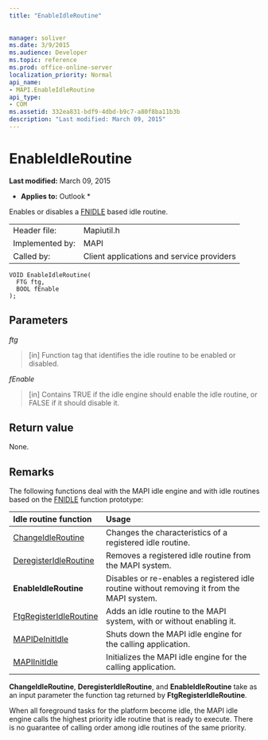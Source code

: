 ```yaml
---
title: "EnableIdleRoutine"
 
 
manager: soliver
ms.date: 3/9/2015
ms.audience: Developer
ms.topic: reference
ms.prod: office-online-server
localization_priority: Normal
api_name:
- MAPI.EnableIdleRoutine
api_type:
- COM
ms.assetid: 332ea831-bdf9-4dbd-b9c7-a80f8ba11b3b
description: "Last modified: March 09, 2015"
---
```


# EnableIdleRoutine

 **Last modified:** March 09, 2015 
  
 * **Applies to:** Outlook * 
  
Enables or disables a [FNIDLE](fnidle.md) based idle routine. 
  
|||
|:-----|:-----|
|Header file:  <br/> |Mapiutil.h  <br/> |
|Implemented by:  <br/> |MAPI  <br/> |
|Called by:  <br/> |Client applications and service providers  <br/> |
   
```
VOID EnableIdleRoutine(
  FTG ftg,
  BOOL fEnable
);
```

## Parameters

 _ftg_
  
> [in] Function tag that identifies the idle routine to be enabled or disabled. 
    
 _fEnable_
  
> [in] Contains TRUE if the idle engine should enable the idle routine, or FALSE if it should disable it.
    
## Return value

None.
  
## Remarks

The following functions deal with the MAPI idle engine and with idle routines based on the [FNIDLE](fnidle.md) function prototype: 
  
|**Idle routine function**|**Usage**|
|:-----|:-----|
|[ChangeIdleRoutine](changeidleroutine.md) <br/> |Changes the characteristics of a registered idle routine.  <br/> |
|[DeregisterIdleRoutine](deregisteridleroutine.md) <br/> |Removes a registered idle routine from the MAPI system.  <br/> |
|**EnableIdleRoutine** <br/> |Disables or re-enables a registered idle routine without removing it from the MAPI system.  <br/> |
|[FtgRegisterIdleRoutine](ftgregisteridleroutine.md) <br/> |Adds an idle routine to the MAPI system, with or without enabling it.  <br/> |
|[MAPIDeInitIdle](mapideinitidle.md) <br/> |Shuts down the MAPI idle engine for the calling application.  <br/> |
|[MAPIInitIdle](mapiinitidle.md) <br/> |Initializes the MAPI idle engine for the calling application.  <br/> |
   
 **ChangeIdleRoutine**, **DeregisterIdleRoutine**, and **EnableIdleRoutine** take as an input parameter the function tag returned by **FtgRegisterIdleRoutine**. 
  
When all foreground tasks for the platform become idle, the MAPI idle engine calls the highest priority idle routine that is ready to execute. There is no guarantee of calling order among idle routines of the same priority. 
  

